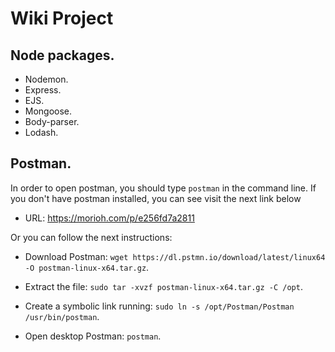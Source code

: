 # Wiki Project

## Node packages.

* Nodemon.
* Express.
* EJS.
* Mongoose.
* Body-parser.
* Lodash. 

## Postman.

In order to open postman, you should type `postman` in the command line. If you don't have postman installed, you can see visit the next link below

* URL: https://morioh.com/p/e256fd7a2811

Or you can follow the next instructions:

* Download Postman: `wget https://dl.pstmn.io/download/latest/linux64 -O postman-linux-x64.tar.gz`.

* Extract the file: `sudo tar -xvzf postman-linux-x64.tar.gz -C /opt`.

* Create a symbolic link running: `sudo ln -s /opt/Postman/Postman /usr/bin/postman`.

* Open desktop Postman: `postman`.
